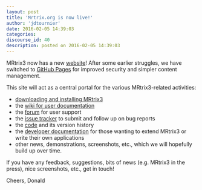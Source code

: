 ```yaml
---
layout: post
title: 'Mrtrix.org is now live!'
author: 'jdtournier'
date: 2016-02-05 14:39:03
categories:
discourse_id: 40
description: posted on 2016-02-05 14:39:03
---
```

MRtrix3 now has a new [website](http://www.mrtrix.org)! After some earlier struggles, we have switched to [GitHub Pages](https://pages.github.com/) for improved security and simpler content management. 

This site will act as a central portal for the various MRtrix3-related activities:

- [downloading and installing MRtrix3](https://github.com/MRtrix3/mrtrix3/wiki#supported-platforms--installation) 
- the [wiki for user documentation](https://github.com/MRtrix3/mrtrix3/wiki)
- the [forum](http://community.mrtrix.org/) for user support 
- the [issue tracker](https://github.com/MRtrix3/mrtrix3/issues) to submit and
  follow up on bug reports
- the [code](https://github.com/MRtrix3/mrtrix3) and its version history
- the [developer documentation](/developer-documentation/) for those wanting to extend MRtrix3 or write their own applications
- other news, demonstrations, screenshots, etc., which we will hopefully build up over time.

If you have any feedback, suggestions, bits of news (e.g. MRtrix3 in the press), nice screenshots, etc., get in touch!

Cheers,
Donald
            